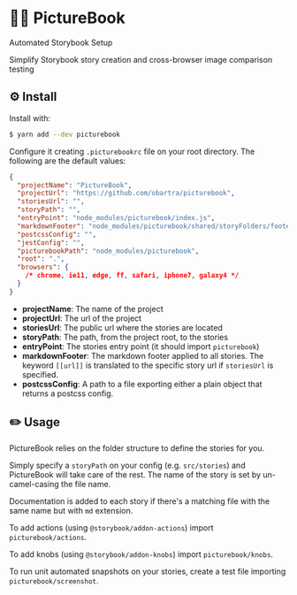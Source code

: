 # 🤖📗 PictureBook

Automated Storybook Setup

Simplify Storybook story creation and cross-browser image comparison testing

## ⚙️ Install

Install with:

```sh
$ yarn add --dev picturebook
```

Configure it creating `.picturebookrc` file on your root directory. The following are the default values:

```json
{
  "projectName": "PictureBook",
  "projectUrl": "https://github.com/obartra/picturebook",
  "storiesUrl": "",
  "storyPath": "",
  "entryPoint": "node_modules/picturebook/index.js",
  "markdownFooter": "node_modules/picturebook/shared/storyFolders/footer.md",
  "postcssConfig": "",
  "jestConfig": "",
  "picturebookPath": "node_modules/picturebook",
  "root": ".",
  "browsers": {
    /* chrome, ie11, edge, ff, safari, iphone7, galaxy4 */
  }
}
```

- **projectName**: The name of the project
- **projectUrl**: The url of the project
- **storiesUrl**: The public url where the stories are located
- **storyPath**: The path, from the project root, to the stories
- **entryPoint**: The stories entry point (it should import `picturebook`)
- **markdownFooter**: The markdown footer applied to all stories. The keyword `[[url]]` is translated to the specific story url if `storiesUrl` is specified.
- **postcssConfig**: A path to a file exporting either a plain object that returns a postcss config.

## ✏️ Usage

PictureBook relies on the folder structure to define the stories for you.

Simply specify a `storyPath` on your config (e.g. `src/stories`) and PictureBook will take care of the rest. The name of the story is set by un-camel-casing the file name.

Documentation is added to each story if there's a matching file with the same name but with `md` extension.

To add actions (using `@storybook/addon-actions`) import `picturebook/actions`.

To add knobs (using `@storybook/addon-knobs`) import `picturebook/knobs`.

To run unit automated snapshots on your stories, create a test file importing `picturebook/screenshot`.
